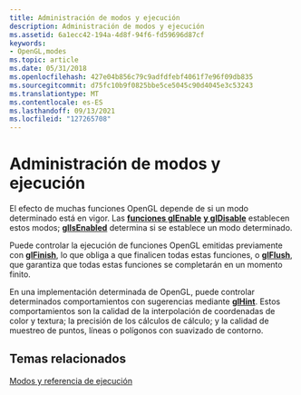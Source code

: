 ```yaml
---
title: Administración de modos y ejecución
description: Administración de modos y ejecución
ms.assetid: 6a1ecc42-194a-4d8f-94f6-fd59696d87cf
keywords:
- OpenGL,modes
ms.topic: article
ms.date: 05/31/2018
ms.openlocfilehash: 427e04b856c79c9adfdfebf4061f7e96f09db835
ms.sourcegitcommit: d75fc10b9f0825bbe5ce5045c90d4045e3c53243
ms.translationtype: MT
ms.contentlocale: es-ES
ms.lasthandoff: 09/13/2021
ms.locfileid: "127265708"
---
```

# <a name="managing-modes-and-execution"></a>Administración de modos y ejecución

El efecto de muchas funciones OpenGL depende de si un modo determinado está en vigor. Las [**funciones glEnable**](glenable.md) [**y glDisable**](gldisable.md) establecen estos modos; [**glIsEnabled**](glisenabled.md) determina si se establece un modo determinado.

Puede controlar la ejecución de funciones OpenGL emitidas previamente con [**glFinish**](glfinish.md), lo que obliga a que finalicen todas estas funciones, o [**glFlush**](glflush.md), que garantiza que todas estas funciones se completarán en un momento finito.

En una implementación determinada de OpenGL, puede controlar determinados comportamientos con sugerencias mediante [**glHint**](glhint.md). Estos comportamientos son la calidad de la interpolación de coordenadas de color y textura; la precisión de los cálculos de cálculo; y la calidad de muestreo de puntos, líneas o polígonos con suavizado de contorno.

## <a name="related-topics"></a>Temas relacionados

<dl> <dt>

[Modos y referencia de ejecución](modes-and-execution-reference.md)
</dt> </dl>

 

 




